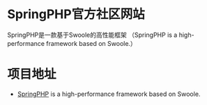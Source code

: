 # SpringPHP官方社区网站
SpringPHP是一款基于Swoole的高性能框架 （SpringPHP is a high-performance framework based on Swoole.）
# 项目地址
- [SpringPHP](https://github.com/1107012776/spring-php) is a high-performance framework based on Swoole.
